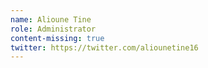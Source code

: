 ```yaml
---
name: Alioune Tine
role: Administrator
content-missing: true
twitter: https://twitter.com/aliounetine16
---
```


